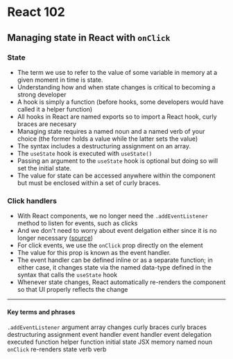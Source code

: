 # React 102
## Managing state in React with `onClick`

### State
- The term we use to refer to the value of some variable in memory at a given moment in time is state.
- Understanding how and when state changes is critical to becoming a strong developer
- A hook is simply a function (before hooks, some developers would have called it a helper function)
- All hooks in React are named exports so to import a React hook, curly braces are necesary
- Managing state requires a named noun and a named verb of your choice (the former holds a value while the latter sets the value)
- The syntax includes a destructuring assignment on an array. 
- The `useState` hook is executed with `useState()`
- Passing an argument to the `useState` hook is optional but doing so will set the initial state.
- The value for state can be accessed anywhere within the component but must be enclosed within a set of curly braces.

### Click handlers
- With React components, we no longer need the `.addEventListener` method to listen for events, such as clicks
- And we don't need to worry about event delgation either since it is no longer necessary ([source](https://github.com/facebook/react/issues/13635))
- For click events, we use the `onClick` prop directly on the element
- The value for this prop is known as the event handler.
- The event handler can be defined inline or as a separate function; in either case, it changes state via the named data-type defined in the syntax that calls the `useState` hook
- Whenever state changes, React automatically re-renders the component so that UI properly reflects the change

---

#### Key terms and phrases
`.addEventListener`
argument
array
changes
curly braces
curly braces
destructuring assignment
event handler
event handler
event delegation
executed
function
helper function
initial state
JSX
memory
named
noun
`onClick`
re-renders
state
verb
verb